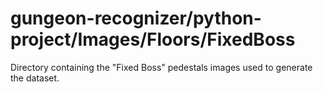 # gungeon-recognizer/python-project/Images/Floors/FixedBoss

Directory containing the "Fixed Boss" pedestals images used to generate the dataset.